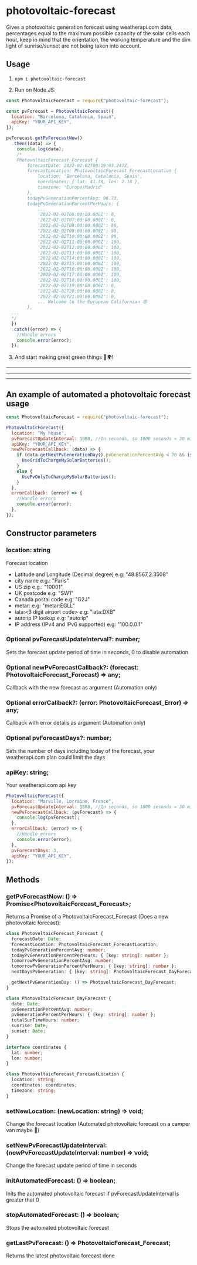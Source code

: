 # photovoltaic-forecast

Gives a photovoltaic generation forecast using weatherapi.com data, percentages equal to the maximum possible capacity of the solar cells each hour, keep in mind that the orientation, the working temperature and the dim light of sunrise/sunset are not being taken into account.

## Usage

1. `npm i photovoltaic-forecast`

2. Run on Node.JS:

```javascript
const PhotovoltaicForecast = require("photovoltaic-forecast");

const pvForecast = PhotovoltaicForecast({
  location: "Barcelona, Catalonia, Spain",
  apiKey: "YOUR_API_KEY",
});

pvForecast.getPvForecastNow()
  .then((data) => {
    console.log(data);
    /*
    PhotovoltaicForecast_Forecast {
        forecastDate: 2022-02-02T00:19:03.247Z,
        forecastLocation: PhotovoltaicForecast_ForecastLocation {
            location: 'Barcelona, Catalonia, Spain',
            coordinates: { lat: 41.38, lon: 2.18 },
            timezone: 'Europe/Madrid'
        },
        todayPvGenerationPercentAvg: 96.73,
        todayPvGenerationPercentPerHours: {
            ...
            '2022-02-02T06:00:00.000Z': 0,
            '2022-02-02T07:00:00.000Z': 0,
            '2022-02-02T08:00:00.000Z': 86,
            '2022-02-02T09:00:00.000Z': 90,
            '2022-02-02T10:00:00.000Z': 88,
            '2022-02-02T11:00:00.000Z': 100,
            '2022-02-02T12:00:00.000Z': 100,
            '2022-02-02T13:00:00.000Z': 100,
            '2022-02-02T14:00:00.000Z': 100,
            '2022-02-02T15:00:00.000Z': 100,
            '2022-02-02T16:00:00.000Z': 100,
            '2022-02-02T17:00:00.000Z': 100,
            '2022-02-02T18:00:00.000Z': 100,
            '2022-02-02T19:00:00.000Z': 0,
            '2022-02-02T20:00:00.000Z': 0,
            '2022-02-02T21:00:00.000Z': 0,
            ... Welcome to the European Californian 😎
        },
  ...
  */
  })
  .catch((error) => {
    //Handle errors
    console.error(error);
  });
```

3. And start making great green things 🌱🌍!

---

---

---

## An example of automated a photovoltaic forecast usage

```javascript
const PhotovoltaicForecast = require("photovoltaic-forecast");

PhotovoltaicForecast({
  location: "My house",
  pvForecastUpdateInterval: 1800, //In seconds, so 1800 seconds = 30 minutes
  apiKey: "YOUR_API_KEY",
  newPvForecastCallback: (data) => {
    if (data.getNextPvGenerationDay().pvGenerationPercentAvg < 70 && isOffPeakHour()){
      UseGridToChargeMySolarBatteries();
    }
    else {
      UsePvOnlyToChargeMySolarBatteries();
    }
  },
  errorCallback: (error) => {
    //Handle errors
    console.error(error);
  },
});
```

## Constructor parameters

### location: string

Forecast location

- Latitude and Longitude (Decimal degree) e.g: "48.8567,2.3508"
- city name e.g.: "Paris"
- US zip e.g.: "10001"
- UK postcode e.g: "SW1"
- Canada postal code e.g: "G2J"
- metar:<metar code> e.g: "metar:EGLL"
- iata:<3 digit airport code> e.g: "iata:DXB"
- auto:ip IP lookup e.g: "auto:ip"
- IP address (IPv4 and IPv6 supported) e.g: "100.0.0.1"

### Optional pvForecastUpdateInterval?: number;

Sets the forecast update period of time in seconds, 0 to disable automation

### Optional newPvForecastCallback?: (forecast: PhotovoltaicForecast_Forecast) => any;

Callback with the new forecast as argument (Automation only)

### Optional errorCallback?: (error: PhotovoltaicForecast_Error) => any;

Callback with error details as argument (Automation only)

### Optional pvForecastDays?: number;

Sets the number of days including today of the forecast, your weatherapi.com plan could limit the days

### apiKey: string;

Your weatherapi.com api key

```javascript
PhotovoltaicForecast({
  location: "Marville, Lorraine, France",
  pvForecastUpdateInterval: 1800, //In seconds, so 1800 seconds = 30 minutes
  newPvForecastCallback: (pvForecast) => {
    console.log(pvForecast);
  },
  errorCallback: (error) => {
    //Handle errors
    console.error(error);
  },
  pvForecastDays: 3,
  apiKey: "YOUR_API_KEY",
});
```

## Methods

### getPvForecastNow: () => Promise<PhotovoltaicForecast_Forecast>;

Returns a Promise of a PhotovoltaicForecast_Forecast (Does a new photovoltaic forecast):

```typescript
class PhotovoltaicForecast_Forecast {
  forecastDate: Date;
  forecastLocation: PhotovoltaicForecast_ForecastLocation;
  todayPvGenerationPercentAvg: number;
  todayPvGenerationPercentPerHours: { [key: string]: number };
  tomorrowPvGenerationPercentAvg: number;
  tomorrowPvGenerationPercentPerHours: { [key: string]: number };
  nextDaysPvGeneration: { [key: string]: PhotovoltaicForecast_DayForecast };

  getNextPvGenerationDay: () => PhotovoltaicForecast_DayForecast;
}

class PhotovoltaicForecast_DayForecast {
  date: Date;
  pvGenerationPercentAvg: number;
  pvGenerationPercentPerHours: { [key: string]: number };
  totalSunTimeHours: number;
  sunrise: Date;
  sunset: Date;
}

interface coordinates {
  lat: number;
  lon: number;
}

class PhotovoltaicForecast_ForecastLocation {
  location: string;
  coordinates: coordinates;
  timezone: string;
}
```

### setNewLocation: (newLocation: string) => void;

Change the forecast location (Automated photovoltaic forecast on a camper van maybe 👀)

### setNewPvForecastUpdateInterval: (newPvForecastUpdateInterval: number) => void;

Change the forecast update period of time in seconds

### initAutomatedForecast: () => boolean;

Inits the automated photovoltaic forecast if pvForecastUpdateInterval is greater that 0

### stopAutomatedForecast: () => boolean;

Stops the automated photovoltaic forecast

### getLastPvForecast: () => PhotovoltaicForecast_Forecast;

Returns the latest photovoltaic forecast done
